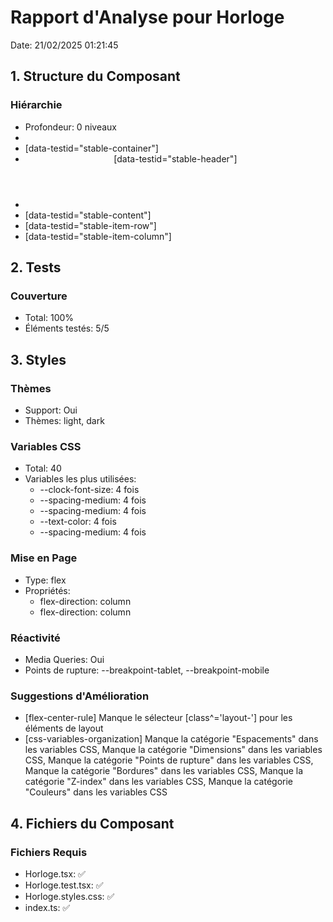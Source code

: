 # Rapport d'Analyse pour Horloge

Date: 21/02/2025 01:21:45

## 1. Structure du Composant

### Hiérarchie

- Profondeur: 0 niveaux
- <Date>
- <div> [data-testid="stable-container"]
- <header> [data-testid="stable-header"]
- <h>
- <section> [data-testid="stable-content"]
- <div> [data-testid="stable-item-row"]
- <div> [data-testid="stable-item-column"]

## 2. Tests

### Couverture

- Total: 100%
- Éléments testés: 5/5

## 3. Styles

### Thèmes

- Support: Oui
- Thèmes: light, dark

### Variables CSS

- Total: 40
- Variables les plus utilisées:
  - --clock-font-size: 4 fois
  - --spacing-medium: 4 fois
  - --spacing-medium: 4 fois
  - --text-color: 4 fois
  - --spacing-medium: 4 fois

### Mise en Page

- Type: flex
- Propriétés:
  - flex-direction: column
  - flex-direction: column

### Réactivité

- Media Queries: Oui
- Points de rupture: --breakpoint-tablet, --breakpoint-mobile

### Suggestions d'Amélioration

- [flex-center-rule] Manque le sélecteur [class^='layout-'] pour les éléments de layout
- [css-variables-organization] Manque la catégorie "Espacements" dans les variables CSS, Manque la catégorie "Dimensions" dans les variables CSS, Manque la catégorie "Points de rupture" dans les variables CSS, Manque la catégorie "Bordures" dans les variables CSS, Manque la catégorie "Z-index" dans les variables CSS, Manque la catégorie "Couleurs" dans les variables CSS

## 4. Fichiers du Composant

### Fichiers Requis

- Horloge.tsx: ✅
- Horloge.test.tsx: ✅
- Horloge.styles.css: ✅
- index.ts: ✅
